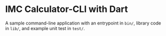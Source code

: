 # IMC Calculator-CLI with Dart

A sample command-line application with an entrypoint in `bin/`, library code
in `lib/`, and example unit test in `test/`.
